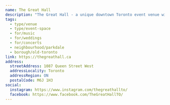 ```yaml
---
name: The Great Hall
description: "The Great Hall - a unique downtown Toronto event venue with Victorian heritage & modern facilities. Four unique event spaces for weddings, corporate functions, concerts & more."
tags:
  - type/venue
  - type/event-space
  - for/music
  - for/weddings
  - for/concerts
  - neighbourhood/parkdale
  - borough/old-toronto
link: https://thegreathall.ca
address:
  streetAddress: 1087 Queen Street West
  addressLocality: Toronto
  addressRegion: ON
  postalCode: M6J 1H3
social:
  instagram: https://www.instagram.com/thegreathallto/
  facebook: https://www.facebook.com/TheGreatHallTO/
---
```

